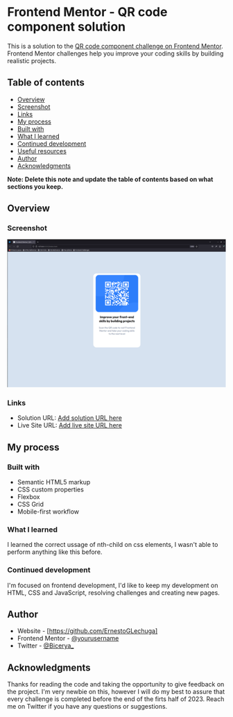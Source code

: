 # Frontend Mentor - QR code component solution

This is a solution to the [QR code component challenge on Frontend Mentor](https://www.frontendmentor.io/challenges/qr-code-component-iux_sIO_H). Frontend Mentor challenges help you improve your coding skills by building realistic projects. 

## Table of contents

  - [Overview](#overview)
  - [Screenshot](#screenshot)
  - [Links](#links)
  - [My process](#my-process)
  - [Built with](#built-with)
  - [What I learned](#what-i-learned)
  - [Continued development](#continued-development)
  - [Useful resources](#useful-resources)
  - [Author](#author)
  - [Acknowledgments](#acknowledgments)

**Note: Delete this note and update the table of contents based on what sections you keep.**

## Overview

### Screenshot

![](Screenshot.png)

### Links

- Solution URL: [Add solution URL here](https://your-solution-url.com)
- Live Site URL: [Add live site URL here](https://your-live-site-url.com)

## My process

### Built with

- Semantic HTML5 markup
- CSS custom properties
- Flexbox
- CSS Grid
- Mobile-first workflow

### What I learned

I learned the correct ussage of nth-child on css elements, I wasn't able to perform anything like this before.


### Continued development

I'm focused on frontend development, I'd like to keep my development on HTML, CSS and JavaScript, resolving challenges
and creating new pages.

## Author

- Website - [https://github.com/ErnestoGLechuga]
- Frontend Mentor - [@yourusername](https://www.frontendmentor.io/profile/yourusername)
- Twitter - [@Bicerya_](https://www.twitter.com/Bicerya_)

## Acknowledgments

Thanks for reading the code and taking the opportunity to give feedback on the project. I'm very newbie on this, however I will do my best to assure that every challenge is completed before the end of the firts half of 2023. 
Reach me on Twitter if you have any questions or suggestions.
